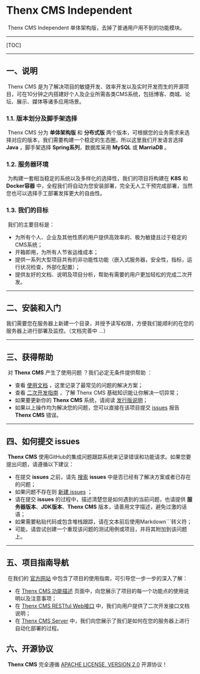 # Thenx CMS Independent

​      Thenx CMS Independent 单体架构版，去掉了普通用户用不到的功能模块。

---

[TOC]

---

## 一、说明

​      Thenx CMS 是为了解决项目的敏捷开发、效率开发以及实时开发而生的开源项目，可在10分钟之内搭建好个人及企业所需各类CMS系统，包括博客、商城、论坛、展示、媒体等诸多应用场景。

### 1.1. 版本划分及脚手架选择

​      Thenx CMS 分为 **单体架构版** 和 **分布式版** 两个版本，可根据您的业务需求来选择对应的版本，我们需要构建一个稳定的生态圈，所以这里我们开发语言选择 **Java** ，脚手架选择 **Spring系列**，数据库采用 **MySQL** 或 **MarriaDB** 。

### 1.2. 服务器环境

​      为构建一套相当稳定的系统以及多样化的选择性，我们的项目将构建在 **K8S** 和 **Docker容器** 中，全程我们将自动为您安装部署，完全无人工干预完成部署，当然您也可以选择手工部署发挥更大的自由性。

### 1.3. 我们的目标

​      我们的主要目标是：

- 为所有个人、企业及其他性质的用户提供高效率的、极为敏捷且过于稳定的CMS系统；
- 开箱即用，为所有人节省运维成本；
- 提供一系列大型项目共有的非功能性功能（嵌入式服务器，安全性，指标，运行状况检查，外部化配置）；
- 提供友好的文档、说明及项目分析，帮助有需要的用户更加轻松的完成二次开发。

---

## 二、安装和入门

​      我们需要您在服务器上新建一个目录，并授予读写权限，方便我们能顺利的在您的服务器上进行部署及监控。（文档完善中 ...）

---

## 三、获得帮助

​      对 **Thenx CMS** 产生了使用问题 ？我们必定无条件提供帮助 ：

- 查看 [使用文档](https://thenx.org.cn/thenx-cms/help) ，这里记录了最常见的问题的解决方案；
- 查看 [二次开发指南](https://thenx.org.cn/thenx-cms/build) ，了解 Thenx CMS 基础知识能让你解决一切异常；
- 如果要更新你的 **Thenx CMS** 系统，请阅读 [发行版说明](https://thenx.org.cn/thenx-cms/msg)；
- 如果以上操作均为解决您的问题，您可以直接在该项目提交 [issues](https://github.com/thenx-projects/thenx-cms/issues) 报告 **Thenx CMS** 错误。

---

## 四、如何提交 issues

​      **Thenx CMS** 使用GitHub的集成问题跟踪系统来记录错误和功能请求。如果您要提出问题，请遵循以下建议：

- 在提交 **issues** 之前，请先 [搜索](https://github.com/thenx-projects/thenx-cms/issues) **issues** 中是否已经有了解决方案或者已存在的问题；
- 如果问题不存在则 [新建 issues](https://github.com/thenx-projects/thenx-cms/issues/new) ；
- 请在提交 **issues** 的过程中，描述清楚您是如何遇到的当前问题，也请提供 **服务器版本**、**JDK版本**、**Thenx CMS** 版本，请善用文字描述，避免过激的话语；
- 如果需要粘贴代码或包含堆栈跟踪，请在文本前后使用Markdown```转义符；
- 可能，请尝试创建一个重现该问题的测试用例或项目，并将其附加到该问题上。

---

## 五、项目指南导航

​      在我们的 [官方网站](https://thenx.org.cn) 中包含了项目的使用指南，可引导您一步一步的深入了解：

- 在 [Thenx CMS 功能描述](https://thenx.org.cn/thenx-cms/build/use.html) 页面中，向您展示了项目的每一个功能点的使用说明以及注意事项；
- 在 [Thenx CMS RESTful Web接口](https://thenx.org.cn/thenx-cms/interface) 中，我们向用户提供了二次开发接口文档说明；
- 在 [Thenx CMS Server](https://thenx.org.cn/thenx-cms/server) 中，我们向您展示了我们是如何在您的服务器上进行自动化部署的过程。

## 六、开源协议

​     **Thenx CMS** 完全遵循 [APACHE LICENSE, VERSION 2.0](https://www.apache.org/licenses/LICENSE-2.0.html) 开源协议！
